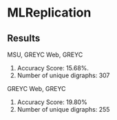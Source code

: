 # MLReplication

## Results

MSU, GREYC Web, GREYC 
1. Accuracy Score: 15.68%. 
2. Number of unique digraphs: 307 

GREYC Web, GREYC 
1. Accuracy Score: 19.80%
2. Number of unique digraphs: 255 